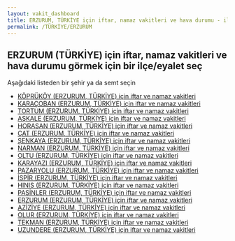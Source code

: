 ```yaml
---
layout: vakit_dashboard
title: ERZURUM, TÜRKİYE için iftar, namaz vakitleri ve hava durumu - ilçe/eyalet seç
permalink: /TÜRKİYE/ERZURUM
---
```


## ERZURUM (TÜRKİYE) için iftar, namaz vakitleri ve hava durumu  görmek için bir ilçe/eyalet seç

Aşağıdaki listeden bir şehir ya da semt seçin

* [KÖPRÜKÖY (ERZURUM, TÜRKİYE) için iftar ve namaz vakitleri](/TÜRKİYE/ERZURUM/KÖPRÜKÖY)
* [KARAÇOBAN (ERZURUM, TÜRKİYE) için iftar ve namaz vakitleri](/TÜRKİYE/ERZURUM/KARAÇOBAN)
* [TORTUM (ERZURUM, TÜRKİYE) için iftar ve namaz vakitleri](/TÜRKİYE/ERZURUM/TORTUM)
* [AŞKALE (ERZURUM, TÜRKİYE) için iftar ve namaz vakitleri](/TÜRKİYE/ERZURUM/AŞKALE)
* [HORASAN (ERZURUM, TÜRKİYE) için iftar ve namaz vakitleri](/TÜRKİYE/ERZURUM/HORASAN)
* [ÇAT (ERZURUM, TÜRKİYE) için iftar ve namaz vakitleri](/TÜRKİYE/ERZURUM/ÇAT)
* [ŞENKAYA (ERZURUM, TÜRKİYE) için iftar ve namaz vakitleri](/TÜRKİYE/ERZURUM/ŞENKAYA)
* [NARMAN (ERZURUM, TÜRKİYE) için iftar ve namaz vakitleri](/TÜRKİYE/ERZURUM/NARMAN)
* [OLTU (ERZURUM, TÜRKİYE) için iftar ve namaz vakitleri](/TÜRKİYE/ERZURUM/OLTU)
* [KARAYAZI (ERZURUM, TÜRKİYE) için iftar ve namaz vakitleri](/TÜRKİYE/ERZURUM/KARAYAZI)
* [PAZARYOLU (ERZURUM, TÜRKİYE) için iftar ve namaz vakitleri](/TÜRKİYE/ERZURUM/PAZARYOLU)
* [İSPİR (ERZURUM, TÜRKİYE) için iftar ve namaz vakitleri](/TÜRKİYE/ERZURUM/İSPİR)
* [HINIS (ERZURUM, TÜRKİYE) için iftar ve namaz vakitleri](/TÜRKİYE/ERZURUM/HINIS)
* [PASİNLER (ERZURUM, TÜRKİYE) için iftar ve namaz vakitleri](/TÜRKİYE/ERZURUM/PASİNLER)
* [ERZURUM (ERZURUM, TÜRKİYE) için iftar ve namaz vakitleri](/TÜRKİYE/ERZURUM/ERZURUM)
* [AZİZİYE (ERZURUM, TÜRKİYE) için iftar ve namaz vakitleri](/TÜRKİYE/ERZURUM/AZİZİYE)
* [OLUR (ERZURUM, TÜRKİYE) için iftar ve namaz vakitleri](/TÜRKİYE/ERZURUM/OLUR)
* [TEKMAN (ERZURUM, TÜRKİYE) için iftar ve namaz vakitleri](/TÜRKİYE/ERZURUM/TEKMAN)
* [UZUNDERE (ERZURUM, TÜRKİYE) için iftar ve namaz vakitleri](/TÜRKİYE/ERZURUM/UZUNDERE)

<script type="text/javascript">
  var GLOBAL_COUNTRY = 'TÜRKİYE';
  var GLOBAL_CITY = 'ERZURUM';
  var GLOBAL_STATE = 'ERZURUM';
</script>
